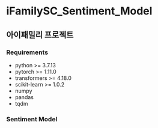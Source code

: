 # iFamilySC_Sentiment_Model
## 아이패밀리 프로젝트

### Requirements
* python >= 3.7.13
* pytorch >= 1.11.0
* transformers >= 4.18.0
* scikit-learn >= 1.0.2
* numpy
* pandas
* tqdm

### Sentiment Model

